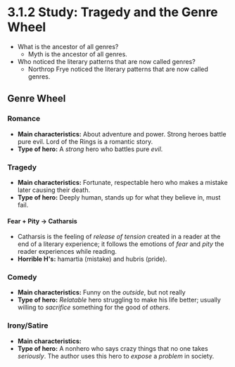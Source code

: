 # 3.1.2 Study: Tragedy and the Genre Wheel

* What is the ancestor of all genres?
  * Myth is the ancestor of all genres.
* Who noticed the literary patterns that are now called genres?
  * Northrop Frye noticed the literary patterns that are now called genres.

## Genre Wheel

### Romance

* **Main characteristics:** About adventure and power. Strong heroes battle
  pure evil. Lord of the Rings is a romantic story.
* **Type of hero:** A _strong_ hero who battles pure _evil_.

### Tragedy

* **Main characteristics:** Fortunate, respectable hero who makes a mistake
  later causing their death.
* **Type of hero:** Deeply human, stands up for what they believe in, must
  fail.

#### Fear + Pity -> Catharsis

* Catharsis is the feeling of _release of tension_ created in a reader at the
  end of a literary experience; it follows the emotions of _fear_ and _pity_
  the reader experiences while reading.
* **Horrible H's:** hamartia (mistake) and hubris (pride).

### Comedy

* **Main characteristics:** Funny on the _outside_, but not really
* **Type of hero:** _Relatable_ hero struggling to make his life better;
  usually willing to _sacrifice_ something for the good of _others_.

### Irony/Satire

* **Main characteristics:** 
* **Type of hero:** A nonhero who says crazy things that no one takes
  _seriously_. The author uses this hero to _expose_ a _problem_ in society.
